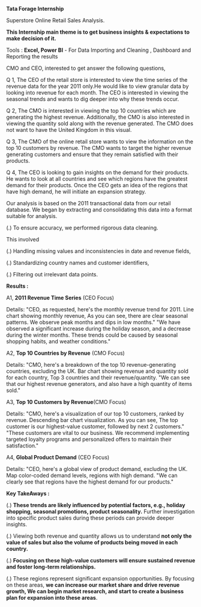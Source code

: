**Tata Forage Internship**

Superstore Online Retail Sales Analysis.

**This Internship main theme is to get business insights & expectations to make decision of it.**

Tools : 
**Excel, Power BI** -  For Data Importing and Cleaning , Dashboard and Reporting the results

CMO and CEO, interested to get answer the following questions,

Q 1, The CEO of the retail store is interested to view the time series of the revenue data for the year 2011 only.He would like to view granular data by looking into revenue for each month. The CEO is interested in viewing the seasonal trends and wants to dig deeper into why these trends occur.

Q 2, The CMO is interested in viewing the top 10 countries which are generating the highest revenue. Additionally, the CMO is also interested in viewing the quantity sold along with the revenue generated. The CMO does not want to have the United Kingdom in this visual.

Q 3, The CMO of the online retail store wants to view the information on the top 10 customers by revenue. 
The CMO wants to target the higher revenue generating customers and ensure that they remain satisfied with their products.

Q 4, The CEO is looking to gain insights on the demand for their products. He wants to look at all countries and see which regions have the greatest demand for their products.
Once the CEO gets an idea of the regions that have high demand, he will initiate an expansion strategy.


Our analysis is based on the 2011 transactional data from our retail database. 
We began by extracting and consolidating this data into a format suitable for analysis.


(.) To ensure accuracy, we performed rigorous data cleaning. 

This involved 

(.) Handling missing values and inconsistencies in date and revenue fields,

(.) Standardizing country names and customer identifiers,

(.) Filtering out irrelevant data points.


**Results :**

A1, **2011 Revenue Time Series** (CEO Focus)

Details:
"CEO, as requested, here's the monthly revenue trend for 2011. Line chart showing monthly revenue, 
As you can see, there are clear seasonal patterns. We observe peak months and dips in low months."
"We have observed a significant increase during the holiday season, and a decrease during the winter months. 
These trends could be caused by seasonal shopping habits, and weather conditions."

A2, **Top 10 Countries by Revenue** (CMO Focus)

Details:
"CMO, here's a breakdown of the top 10 revenue-generating countries, excluding the UK. 
Bar chart showing revenue and quantity sold for each country, Top 3 countries and their revenue/quantity.
"We can see that our highest revenue generators, and also have a high quantity of items sold."

A3, **Top 10 Customers by Revenue**(CMO Focus)

Details:
"CMO, here's a visualization of our top 10 customers, ranked by revenue. Descending bar chart visualization. 
As you can see, The top customer is our highest-value customer, followed by next 2 customers."
"These customers are vital to our business. We recommend implementing targeted loyalty programs and personalized offers to maintain their satisfaction."

A4,  **Global Product Demand** (CEO Focus)

Details:
"CEO, here's a global view of product demand, excluding the UK. Map  color-coded demand levels, regions with high demand.
"We can clearly see that regions have the highest demand for our products."


**Key TakeAways :**

(.) **These trends are likely influenced by potential factors, e.g., holiday shopping, seasonal promotions, product seasonality.** Further investigation into specific product sales during
    these periods can provide deeper insights.

(.) Viewing both revenue and quantity allows us to understand **not only the value of sales but also the volume of products being moved in each country.**

(.) **Focusing on these high-value customers will ensure sustained revenue and foster long-term relationships.**

(.) These regions represent significant expansion opportunities. By focusing on these areas, **we can increase our market share and drive revenue growth, We can begin market research,        and start to create a business plan for expansion into these areas**.
